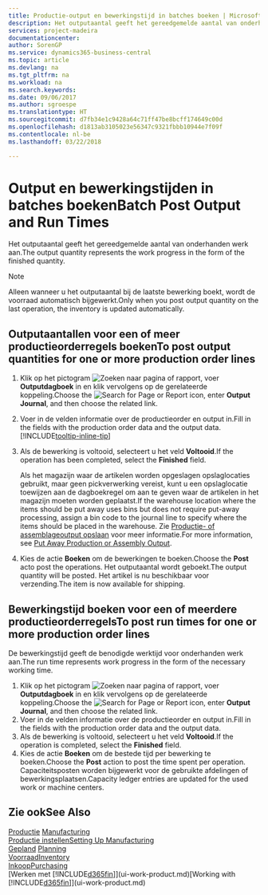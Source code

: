 ```yaml
---
title: Productie-output en bewerkingstijd in batches boeken | Microsoft Docs
description: Het outputaantal geeft het gereedgemelde aantal van onderhanden werk aan.
services: project-madeira
documentationcenter: 
author: SorenGP
ms.service: dynamics365-business-central
ms.topic: article
ms.devlang: na
ms.tgt_pltfrm: na
ms.workload: na
ms.search.keywords: 
ms.date: 09/06/2017
ms.author: sgroespe
ms.translationtype: HT
ms.sourcegitcommit: d7fb34e1c9428a64c71ff47be8bcff174649c00d
ms.openlocfilehash: d1813ab3105023e56347c9321fbbb10944e7f09f
ms.contentlocale: nl-be
ms.lasthandoff: 03/22/2018

---
```

# <a name="batch-post-output-and-run-times"></a><span data-ttu-id="b55a8-103">Output en bewerkingstijden in batches boeken</span><span class="sxs-lookup"><span data-stu-id="b55a8-103">Batch Post Output and Run Times</span></span>
<span data-ttu-id="b55a8-104">Het outputaantal geeft het gereedgemelde aantal van onderhanden werk aan.</span><span class="sxs-lookup"><span data-stu-id="b55a8-104">The output quantity represents the work progress in the form of the finished quantity.</span></span>  

> [!NOTE]
> <span data-ttu-id="b55a8-105">Alleen wanneer u het outputaantal bij de laatste bewerking boekt, wordt de voorraad automatisch bijgewerkt.</span><span class="sxs-lookup"><span data-stu-id="b55a8-105">Only when you post output quantity on the last operation, the inventory is updated automatically.</span></span>  

## <a name="to-post-output-quantities-for-one-or-more-production-order-lines"></a><span data-ttu-id="b55a8-106">Outputaantallen voor een of meer productieorderregels boeken</span><span class="sxs-lookup"><span data-stu-id="b55a8-106">To post output quantities for one or more production order lines</span></span>
1. <span data-ttu-id="b55a8-107">Klik op het pictogram ![Zoeken naar pagina of rapport](media/ui-search/search_small.png "pictogram Zoeken naar pagina of rapport"), voer **Outputdagboek** in en klik vervolgens op de gerelateerde koppeling.</span><span class="sxs-lookup"><span data-stu-id="b55a8-107">Choose the ![Search for Page or Report](media/ui-search/search_small.png "Search for Page or Report icon") icon, enter **Output Journal**, and then choose the related link.</span></span>  
2. <span data-ttu-id="b55a8-108">Voer in de velden informatie over de productieorder en output in.</span><span class="sxs-lookup"><span data-stu-id="b55a8-108">Fill in the fields with the production order data and the output data.</span></span> [!INCLUDE[tooltip-inline-tip](includes/tooltip-inline-tip_md.md)]
3. <span data-ttu-id="b55a8-109">Als de bewerking is voltooid, selecteert u het veld **Voltooid**.</span><span class="sxs-lookup"><span data-stu-id="b55a8-109">If the operation has been completed, select the **Finished** field.</span></span>  

    <span data-ttu-id="b55a8-110">Als het magazijn waar de artikelen worden opgeslagen opslaglocaties gebruikt, maar geen pickverwerking vereist, kunt u  een opslaglocatie toewijzen aan de dagboekregel om aan te geven waar de artikelen in het magazijn moeten worden geplaatst.</span><span class="sxs-lookup"><span data-stu-id="b55a8-110">If the warehouse location where the items should be put away uses bins but does not require put-away processing,  assign a bin code to the journal line to specify where the items should be placed in the warehouse.</span></span> <span data-ttu-id="b55a8-111">Zie [Productie- of assemblageoutput opslaan](warehouse-how-to-put-away-production-output.md) voor meer informatie.</span><span class="sxs-lookup"><span data-stu-id="b55a8-111">For more information, see [Put Away Production or Assembly Output](warehouse-how-to-put-away-production-output.md).</span></span>  

4. <span data-ttu-id="b55a8-112">Kies de actie **Boeken** om de bewerkingen te boeken.</span><span class="sxs-lookup"><span data-stu-id="b55a8-112">Choose the **Post** acto post the operations.</span></span> <span data-ttu-id="b55a8-113">Het outputaantal wordt geboekt.</span><span class="sxs-lookup"><span data-stu-id="b55a8-113">The output quantity will be posted.</span></span> <span data-ttu-id="b55a8-114">Het artikel is nu beschikbaar voor verzending.</span><span class="sxs-lookup"><span data-stu-id="b55a8-114">The item is now available for shipping.</span></span>  

## <a name="to-post-run-times-for-one-or-more-production-order-lines"></a><span data-ttu-id="b55a8-115">Bewerkingstijd boeken voor een of meerdere productieorderregels</span><span class="sxs-lookup"><span data-stu-id="b55a8-115">To post run times for one or more production order lines</span></span>
<span data-ttu-id="b55a8-116">De bewerkingstijd geeft de benodigde werktijd voor onderhanden werk aan.</span><span class="sxs-lookup"><span data-stu-id="b55a8-116">The run time represents work progress in the form of the necessary working time.</span></span>    

1.  <span data-ttu-id="b55a8-117">Klik op het pictogram ![Zoeken naar pagina of rapport](media/ui-search/search_small.png "pictogram Zoeken naar pagina of rapport"), voer **Outputdagboek** in en klik vervolgens op de gerelateerde koppeling.</span><span class="sxs-lookup"><span data-stu-id="b55a8-117">Choose the ![Search for Page or Report](media/ui-search/search_small.png "Search for Page or Report icon") icon, enter **Output Journal**, and then choose the related link.</span></span>  
2. <span data-ttu-id="b55a8-118">Voer in de velden informatie over de productieorder en output in.</span><span class="sxs-lookup"><span data-stu-id="b55a8-118">Fill in the fields with the production order data and the output data.</span></span>  
3.  <span data-ttu-id="b55a8-119">Als de bewerking is voltooid, selecteert u het veld **Voltooid**.</span><span class="sxs-lookup"><span data-stu-id="b55a8-119">If the operation is completed, select the **Finished** field.</span></span>  
4. <span data-ttu-id="b55a8-120">Kies de actie **Boeken** om de bestede tijd per bewerking te boeken.</span><span class="sxs-lookup"><span data-stu-id="b55a8-120">Choose the **Post** action to post the time spent per operation.</span></span> <span data-ttu-id="b55a8-121">Capaciteitsposten worden bijgewerkt voor de gebruikte afdelingen of bewerkingsplaatsen.</span><span class="sxs-lookup"><span data-stu-id="b55a8-121">Capacity ledger entries are updated for the used work or machine centers.</span></span>

## <a name="see-also"></a><span data-ttu-id="b55a8-122">Zie ook</span><span class="sxs-lookup"><span data-stu-id="b55a8-122">See Also</span></span>  
<span data-ttu-id="b55a8-123">[Productie](production-manage-manufacturing.md)  </span><span class="sxs-lookup"><span data-stu-id="b55a8-123">[Manufacturing](production-manage-manufacturing.md)  </span></span>  
[<span data-ttu-id="b55a8-124">Productie instellen</span><span class="sxs-lookup"><span data-stu-id="b55a8-124">Setting Up Manufacturing</span></span>](production-configure-production-processes.md)  
<span data-ttu-id="b55a8-125">[Gepland](production-planning.md)    </span><span class="sxs-lookup"><span data-stu-id="b55a8-125">[Planning](production-planning.md)    </span></span>  
[<span data-ttu-id="b55a8-126">Voorraad</span><span class="sxs-lookup"><span data-stu-id="b55a8-126">Inventory</span></span>](inventory-manage-inventory.md)  
[<span data-ttu-id="b55a8-127">Inkoop</span><span class="sxs-lookup"><span data-stu-id="b55a8-127">Purchasing</span></span>](purchasing-manage-purchasing.md)  
<span data-ttu-id="b55a8-128">[Werken met [!INCLUDE[d365fin](includes/d365fin_md.md)]](ui-work-product.md)</span><span class="sxs-lookup"><span data-stu-id="b55a8-128">[Working with [!INCLUDE[d365fin](includes/d365fin_md.md)]](ui-work-product.md)</span></span>

